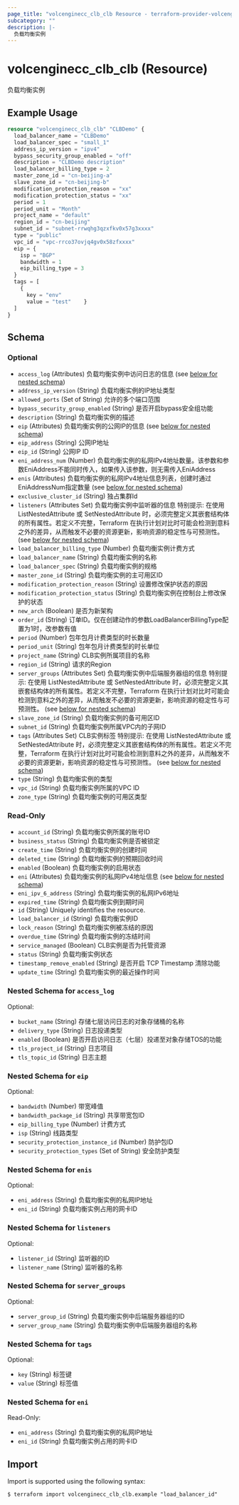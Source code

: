 ```yaml
---
page_title: "volcenginecc_clb_clb Resource - terraform-provider-volcenginecc"
subcategory: ""
description: |-
  负载均衡实例
---
```


# volcenginecc_clb_clb (Resource)

负载均衡实例

## Example Usage

```terraform
resource "volcenginecc_clb_clb" "CLBDemo" {
  load_balancer_name = "CLBDemo"
  load_balancer_spec = "small_1"
  address_ip_version = "ipv4"
  bypass_security_group_enabled = "off"
  description = "CLBDemo description"
  load_balancer_billing_type = 2
  master_zone_id = "cn-beijing-a"
  slave_zone_id = "cn-beijing-b"
  modification_protection_reason = "xx"
  modification_protection_status = "xx"
  period = 1
  period_unit = "Month"
  project_name = "default"
  region_id = "cn-beijing"
  subnet_id = "subnet-rrwqhg3qzxfkv0x57g3xxxx"
  type = "public"
  vpc_id = "vpc-rrco37ovjq4gv0x58zfxxxx"
  eip = {
    isp = "BGP"
    bandwidth = 1
    eip_billing_type = 3
  }
  tags = [
    {
      key = "env"
      value = "test"    }
  ]
}
```

<!-- schema generated by tfplugindocs -->
## Schema

### Optional

- `access_log` (Attributes) 负载均衡实例中访问日志的信息 (see [below for nested schema](#nestedatt--access_log))
- `address_ip_version` (String) 负载均衡实例的IP地址类型
- `allowed_ports` (Set of String) 允许的多个端口范围
- `bypass_security_group_enabled` (String) 是否开启bypass安全组功能
- `description` (String) 负载均衡实例的描述
- `eip` (Attributes) 负载均衡实例的公网IP的信息 (see [below for nested schema](#nestedatt--eip))
- `eip_address` (String) 公网IP地址
- `eip_id` (String) 公网IP ID
- `eni_address_num` (Number) 负载均衡实例的私网IPv4地址数量。该参数和参数EniAddress不能同时传入，如果传入该参数，则无需传入EniAddress
- `enis` (Attributes) 负载均衡实例的私网IPv4地址信息列表，创建时通过EniAddressNum指定数量 (see [below for nested schema](#nestedatt--enis))
- `exclusive_cluster_id` (String) 独占集群Id
- `listeners` (Attributes Set) 负载均衡实例中监听器的信息
 特别提示: 在使用 ListNestedAttribute 或 SetNestedAttribute 时，必须完整定义其嵌套结构体的所有属性。若定义不完整，Terraform 在执行计划对比时可能会检测到意料之外的差异，从而触发不必要的资源更新，影响资源的稳定性与可预测性。 (see [below for nested schema](#nestedatt--listeners))
- `load_balancer_billing_type` (Number) 负载均衡实例计费方式
- `load_balancer_name` (String) 负载均衡实例的名称
- `load_balancer_spec` (String) 负载均衡实例的规格
- `master_zone_id` (String) 负载均衡实例的主可用区ID
- `modification_protection_reason` (String) 设置修改保护状态的原因
- `modification_protection_status` (String) 负载均衡实例在控制台上修改保护的状态
- `new_arch` (Boolean) 是否为新架构
- `order_id` (String) 订单ID。仅在创建动作的参数LoadBalancerBillingType配置为1时，改参数有值
- `period` (Number) 包年包月计费类型的时长数量
- `period_unit` (String) 包年包月计费类型的时长单位
- `project_name` (String) CLB实例所属项目的名称
- `region_id` (String) 请求的Region
- `server_groups` (Attributes Set) 负载均衡实例中后端服务器组的信息
 特别提示: 在使用 ListNestedAttribute 或 SetNestedAttribute 时，必须完整定义其嵌套结构体的所有属性。若定义不完整，Terraform 在执行计划对比时可能会检测到意料之外的差异，从而触发不必要的资源更新，影响资源的稳定性与可预测性。 (see [below for nested schema](#nestedatt--server_groups))
- `slave_zone_id` (String) 负载均衡实例的备可用区ID
- `subnet_id` (String) 负载均衡实例所属VPC内的子网ID
- `tags` (Attributes Set) CLB实例标签
 特别提示: 在使用 ListNestedAttribute 或 SetNestedAttribute 时，必须完整定义其嵌套结构体的所有属性。若定义不完整，Terraform 在执行计划对比时可能会检测到意料之外的差异，从而触发不必要的资源更新，影响资源的稳定性与可预测性。 (see [below for nested schema](#nestedatt--tags))
- `type` (String) 负载均衡实例的类型
- `vpc_id` (String) 负载均衡实例所属的VPC ID
- `zone_type` (String) 负载均衡实例的可用区类型

### Read-Only

- `account_id` (String) 负载均衡实例所属的账号ID
- `business_status` (String) 负载均衡实例是否被锁定
- `create_time` (String) 负载均衡实例的创建时间
- `deleted_time` (String) 负载均衡实例的预期回收时间
- `enabled` (Boolean) 负载均衡实例的启用状态
- `eni` (Attributes) 负载均衡实例的私网IPv4地址信息 (see [below for nested schema](#nestedatt--eni))
- `eni_ipv_6_address` (String) 负载均衡实例的私网IPv6地址
- `expired_time` (String) 负载均衡实例到期时间
- `id` (String) Uniquely identifies the resource.
- `load_balancer_id` (String) 负载均衡实例ID
- `lock_reason` (String) 负载均衡实例被冻结的原因
- `overdue_time` (String) 负载均衡实例的冻结时间
- `service_managed` (Boolean) CLB实例是否为托管资源
- `status` (String) 负载均衡实例状态
- `timestamp_remove_enabled` (String) 是否开启 TCP Timestamp 清除功能
- `update_time` (String) 负载均衡实例的最近操作时间

<a id="nestedatt--access_log"></a>
### Nested Schema for `access_log`

Optional:

- `bucket_name` (String) 存储七层访问日志的对象存储桶的名称
- `delivery_type` (String) 日志投递类型
- `enabled` (Boolean) 是否开启访问日志（七层）投递至对象存储TOS的功能
- `tls_project_id` (String) 日志项目
- `tls_topic_id` (String) 日志主题


<a id="nestedatt--eip"></a>
### Nested Schema for `eip`

Optional:

- `bandwidth` (Number) 带宽峰值
- `bandwidth_package_id` (String) 共享带宽包ID
- `eip_billing_type` (Number) 计费方式
- `isp` (String) 线路类型
- `security_protection_instance_id` (Number) 防护包ID
- `security_protection_types` (Set of String) 安全防护类型


<a id="nestedatt--enis"></a>
### Nested Schema for `enis`

Optional:

- `eni_address` (String) 负载均衡实例的私网IP地址
- `eni_id` (String) 负载均衡实例占用的网卡ID


<a id="nestedatt--listeners"></a>
### Nested Schema for `listeners`

Optional:

- `listener_id` (String) 监听器的ID
- `listener_name` (String) 监听器的名称


<a id="nestedatt--server_groups"></a>
### Nested Schema for `server_groups`

Optional:

- `server_group_id` (String) 负载均衡实例中后端服务器组的ID
- `server_group_name` (String) 负载均衡实例中后端服务器组的名称


<a id="nestedatt--tags"></a>
### Nested Schema for `tags`

Optional:

- `key` (String) 标签键
- `value` (String) 标签值


<a id="nestedatt--eni"></a>
### Nested Schema for `eni`

Read-Only:

- `eni_address` (String) 负载均衡实例的私网IP地址
- `eni_id` (String) 负载均衡实例占用的网卡ID

## Import

Import is supported using the following syntax:

```shell
$ terraform import volcenginecc_clb_clb.example "load_balancer_id"
```